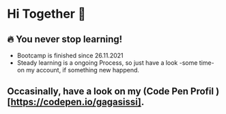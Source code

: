 # Hi Together 👋

## :fire: You never stop learning!

- Bootcamp is finished since 26.11.2021
- Steady learning is a ongoing Process, so just have a look -some time- on my account, if something new happend.

## Occasinally, have a look on my (Code Pen Profil )[https://codepen.io/gagasissi].

